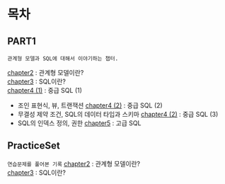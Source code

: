 # 목차

## PART1
`관계형 모델과 SQL에 대해서 이야기하는 챕터.` 

[chapter2](./PART1/chapter2.md) : 관계형 모델이란?  
[chapter3](./PART1/chapter3.md) : SQL이란?  
[chapter4 (1)](./PART1/chapter4_1.md) : 중급 SQL (1)  
 - 조인 표현식, 뷰, 트랜잭션
[chapter4 (2)](./PART1/chapter4_2.md) : 중급 SQL (2)  
 - 무결성 제약 조건, SQL의 데이터 타입과 스키마
[chapter4 (2)](./PART1/chapter4_3.md) : 중급 SQL (3)  
 - SQL의 인덱스 정의, 권한
[chapter5](./PART1/chapter5.md) : 고급 SQL

## PracticeSet
`연습문제를 풀어본 기록`
[chapter2](./PracticeSet/chapter2.md) : 관계형 모델이란?  
[chapter3](./PracticeSet/chapter3.md) : SQL이란?
